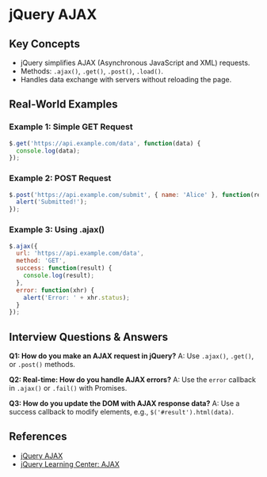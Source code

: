 # jQuery AJAX

## Key Concepts
- jQuery simplifies AJAX (Asynchronous JavaScript and XML) requests.
- Methods: `.ajax()`, `.get()`, `.post()`, `.load()`.
- Handles data exchange with servers without reloading the page.

## Real-World Examples

### Example 1: Simple GET Request
```javascript
$.get('https://api.example.com/data', function(data) {
  console.log(data);
});
```

### Example 2: POST Request
```javascript
$.post('https://api.example.com/submit', { name: 'Alice' }, function(response) {
  alert('Submitted!');
});
```

### Example 3: Using .ajax()
```javascript
$.ajax({
  url: 'https://api.example.com/data',
  method: 'GET',
  success: function(result) {
    console.log(result);
  },
  error: function(xhr) {
    alert('Error: ' + xhr.status);
  }
});
```

## Interview Questions & Answers

**Q1: How do you make an AJAX request in jQuery?**
A: Use `.ajax()`, `.get()`, or `.post()` methods.

**Q2: Real-time: How do you handle AJAX errors?**
A: Use the `error` callback in `.ajax()` or `.fail()` with Promises.

**Q3: How do you update the DOM with AJAX response data?**
A: Use a success callback to modify elements, e.g., `$('#result').html(data)`.

## References
- [jQuery AJAX](https://api.jquery.com/category/ajax/)
- [jQuery Learning Center: AJAX](https://learn.jquery.com/ajax/)
